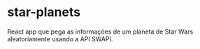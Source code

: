 # star-planets
React app que pega as informações de um planeta de Star Wars aleatoriamente usando a API SWAPI.
